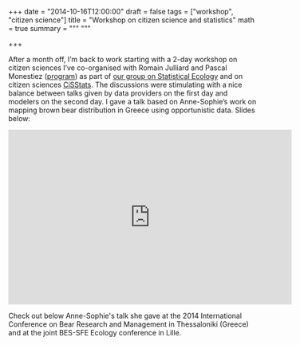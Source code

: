 +++
date = "2014-10-16T12:00:00"
draft = false
tags = ["workshop", "citizen science"]
title = "Workshop on citizen science and statistics"
math = true
summary = """
"""

+++
 
After a month off, I’m back to work starting with a 2-day workshop on citizen sciences 
I’ve co-organised with Romain Julliard and Pascal Monestiez 
([program](https://dl.dropboxusercontent.com/u/23160641/my-pubs/prog_16_17_octobre_v4.pdf)) 
as part of [our group on Statistical Ecology](https://sites.google.com/site/gdrecostat/) 
and on citizen sciences [CiSStats](http://ciam.inra.fr/cisstats/accueil). The discussions 
were stimulating with a nice balance between talks given by data providers on the first 
day and modelers on the second day. I gave a talk based on Anne-Sophie’s work on 
mapping brown bear distribution in Greece using opportunistic data. Slides below:

<iframe src="https://widgets.figshare.com/articles/4833521/embed?show_title=1" width="568" height="351" frameborder="0"></iframe>

Check out below Anne-Sophie's 
talk she gave at the 2014 International 
Conference on Bear Research and Management in Thessaloniki (Greece) and at the 
joint BES-SFE 
Ecology conference in Lille.


